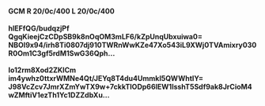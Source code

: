 #### GCM R 20/0c/400 L 20/0c/400
**hlEFfQG/budqzjPf**<br/>**QgqKieejCzCDpSB9k8nOqOM3mLF6/kZpUnqUbxuiwa0=**<br/>**NBOI9x94/irh8Ti0807dj910TWRnWwKZe47Xo543iL9XWj0TVAmixry030R0Om1C3gf5rdM1SwG36Qph...**<br/><br/>
**Io12rm8Xod2ZKICm**<br/>**im4ywhz0ttxrWMNe4Qt/JEYq8T4du4UmmkI5QWWhtIY=**<br/>**J98VcZcv7JmrXZmYwTX9w+7ckkTlODp66lEW1lsshT5Sdf9ak8JrCioM4wZMftiV1ezTh1Yc1DZZdbXu...**